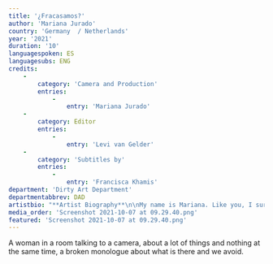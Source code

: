 ```yaml
---
title: '¿Fracasamos?'
author: 'Mariana Jurado'
country: 'Germany  / Netherlands'
year: '2021'
duration: '10'
languagespoken: ES
languagesubs: ENG
credits:
    -
        category: 'Camera and Production'
        entries:
            -
                entry: 'Mariana Jurado'
    -
        category: Editor
        entries:
            -
                entry: 'Levi van Gelder'
    -
        category: 'Subtitles by'
        entries:
            -
                entry: 'Francisca Khamis'
department: 'Dirty Art Department'
departmentabbrev: DAD
artistbio: "**Artist Biography**\n\nMy name is Mariana. Like you, I survived a pandemic, but my country didn't. That is why currently I am trapped in the Netherlands. I am an Artist and a curator. I do videos, prints and radio. By the way, I am from Bogotá, Colombia."
media_order: 'Screenshot 2021-10-07 at 09.29.40.png'
featured: 'Screenshot 2021-10-07 at 09.29.40.png'
---
```


A woman in a room talking to a camera, about a lot of things and nothing at the same time, a broken monologue about what is there and we avoid.

